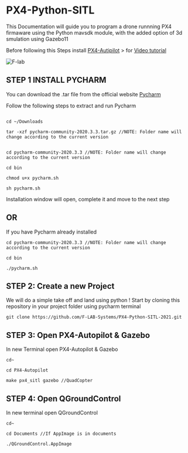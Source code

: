 # PX4-Python-SITL

This Documentation will guide you to program a drone runnning PX4 firmaware using the Python mavsdk module, with the added option of 3d smulation using Gazebo11

Before following this Steps install <a href="https://github.com/F-LAB-Systems/SITL_2021">PX4-Autipilot<a> > for <a href="https://www.youtube.com/watch?v=AAv2zVYgxIY&feature=youtu.be">Video tutorial</a> 
  
![F-lab](https://user-images.githubusercontent.com/78522341/107612078-724ecf00-6c6b-11eb-9fca-7db484a7f586.png)


## STEP 1 INSTALL PYCHARM

You can download the .tar file from the official website <a href="https://www.jetbrains.com/pycharm/download/#section=linux">Pycharm</a>

Follow the following steps to extract and run Pycharm

```

cd ~/Downloads

tar -xzf pycharm-community-2020.3.3.tar.gz //NOTE: Folder name will change according to the current version

```
```

cd pycharm-community-2020.3.3 //NOTE: Folder name will change according to the current version

cd bin

chmod u+x pycharm.sh

sh pycharm.sh

```
Installation window will open, complete it and move to the next step

## OR

If you have Pycharm already installed

```
cd pycharm-community-2020.3.3 //NOTE: Folder name will change according to the current version

cd bin

./pycharm.sh
```

## STEP 2: Create a new Project

We will do a simple take off and land using python !
Start by cloning this repository in your project folder using pycharm terminal

```
git clone https://github.com/F-LAB-Systems/PX4-Python-SITL-2021.git
```

## STEP 3: Open PX4-Autopilot & Gazebo

In new Terminal open PX4-Autopilot & Gazebo
```
cd~

cd PX4-Autopilot

make px4_sitl gazebo //QuadCopter
```

## STEP 4: Open QGroundControl

In new terminal open QGroundControl
```
cd~

cd Documents //If AppImage is in documents

./QGroundControl.AppImage
```
